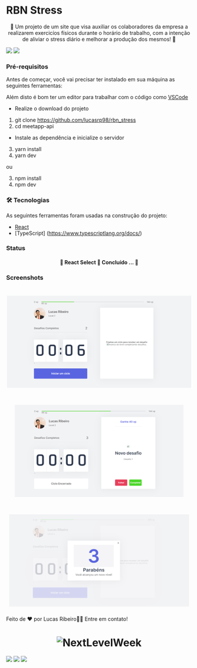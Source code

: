 # RBN Stress


<p align="center">🚀 Um projeto de um site que visa auxiliar os colaboradores da empresa a realizarem exercicíos físicos durante o horário de trabalho, com a intenção de aliviar o stress diário e melhorar a produção dos mesmos! 🚀</p>

<img src="https://img.shields.io/static/v1?label=React&message=RBN-Stress&color=7159c1&style=for-the-badge&logo=ghost"/>

<img src="https://img.shields.io/static/v1?label=TypeScript&message=RBN-Stress&color=7159c1&style=for-the-badge&logo=ghost"/>

### Pré-requisitos

Antes de começar, você vai precisar ter instalado em sua máquina as seguintes ferramentas:

Além disto é bom ter um editor para trabalhar com o código como [VSCode](https://code.visualstudio.com/)

* Realize o download do projeto


1. git clone https://github.com/lucasrp98/rbn_stress
2. cd meetapp-api

* Instale as dependência e inicialize o servidor

3. yarn install
4. yarn dev

ou 

3. npm install
4. npm dev

### 🛠 Tecnologias

As seguintes ferramentas foram usadas na construção do projeto:

- [React](https://pt-br.reactjs.org/)
- [TypeScript] (https://www.typescriptlang.org/docs/)

### Status
<h4 align="center"> 
	🚧  React Select 🚀 Concluído ...  🚧
</h4>

### Screenshots

<h1 align="center">
  <img alt="NextLevelWeek" title="#NextLevelWeek" src="./icons/Tela-Inicial.png" height="250"/>
</h1>

<h1 align="center">
  <img alt="NextLevelWeek" title="#NextLevelWeek" src="./icons/Novo-Desafio.png"  height="250"/>
</h1>

<h1 align="center">
  <img alt="NextLevelWeek" title="#NextLevelWeek" src="./icons/Proximo-Level.png"  height="250"/>
</h1>
Feito de ❤️ por Lucas Ribeiro👋🏽 Entre em contato!

<h1 align="center">
  <img alt="NextLevelWeek" title="#NextLevelWeek" src="https://avatars.githubusercontent.com/u/102001519?s=400&u=445ed2f86820cfae35c3857d9ebce7edde871327&v=4" />
</h1>

<div>
<a href="https://www.instagram.com/lucasribeiroo_98/" target="_blank"><img src="https://img.shields.io/badge/-Instagram-%23E4405F?style=for-the-badge&logo=instagram&logoColor=white" target="_blank"></a>
<a href = "lucaorpacheco@gmail.com"><img src="https://img.shields.io/badge/Gmail-D14836?style=for-the-badge&logo=gmail&logoColor=white" target="_blank"></a>
<a href="https://www.linkedin.com/in/lucas-ribeiro-582871169/" target="_blank"><img src="https://img.shields.io/badge/-LinkedIn-%230077B5?style=for-the-badge&logo=linkedin&logoColor=white" target="_blank"></a>   
</div>
